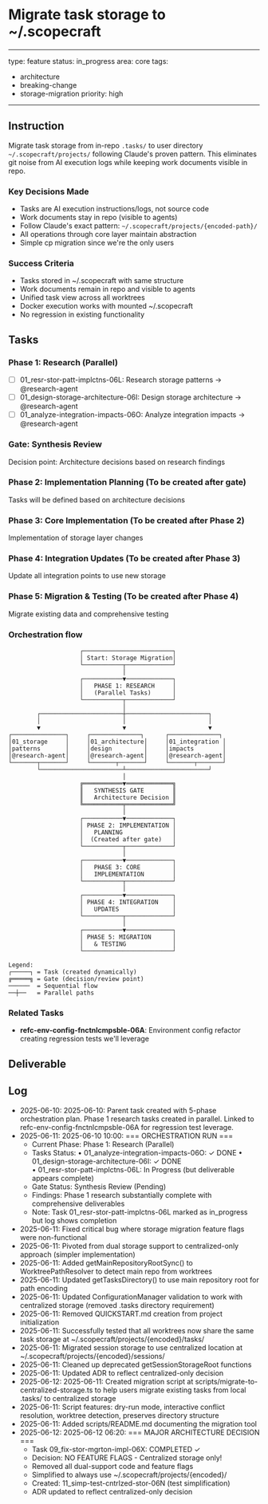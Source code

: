 # Migrate task storage to ~/.scopecraft

---
type: feature
status: in_progress
area: core
tags:
  - architecture
  - breaking-change
  - storage-migration
priority: high
---


## Instruction
Migrate task storage from in-repo `.tasks/` to user directory `~/.scopecraft/projects/` following Claude's proven pattern. This eliminates git noise from AI execution logs while keeping work documents visible in repo.

### Key Decisions Made
- Tasks are AI execution instructions/logs, not source code
- Work documents stay in repo (visible to agents)
- Follow Claude's exact pattern: `~/.scopecraft/projects/{encoded-path}/`
- All operations through core layer maintain abstraction
- Simple cp migration since we're the only users

### Success Criteria
- Tasks stored in ~/.scopecraft with same structure
- Work documents remain in repo and visible to agents
- Unified task view across all worktrees
- Docker execution works with mounted ~/.scopecraft
- No regression in existing functionality

## Tasks
### Phase 1: Research (Parallel)
- [ ] 01_resr-stor-patt-implctns-06L: Research storage patterns → @research-agent
- [ ] 01_design-storage-architecture-06I: Design storage architecture → @research-agent  
- [ ] 01_analyze-integration-impacts-06O: Analyze integration impacts → @research-agent

### Gate: Synthesis Review
Decision point: Architecture decisions based on research findings

### Phase 2: Implementation Planning (To be created after gate)
Tasks will be defined based on architecture decisions

### Phase 3: Core Implementation (To be created after Phase 2)
Implementation of storage layer changes

### Phase 4: Integration Updates (To be created after Phase 3)
Update all integration points to use new storage

### Phase 5: Migration & Testing (To be created after Phase 4)
Migrate existing data and comprehensive testing

### Orchestration flow
```
                    ┌─────────────────────────┐
                    │ Start: Storage Migration│
                    └───────────┬─────────────┘
                                │
                    ┌───────────▼─────────────┐
                    │   PHASE 1: RESEARCH     │
                    │   (Parallel Tasks)      │
                    └───────────┬─────────────┘
                                │
        ┌───────────────────────┼───────────────────────┐
        │                       │                       │
        ▼                       ▼                       ▼
┌───────────────┐     ┌──────────────┐      ┌──────────────┐
│01_storage     │     │01_architecture│     │01_integration │
│patterns       │     │design         │     │impacts        │
│@research-agent│     │@research-agent│     │@research-agent│
└───────┬───────┘     └───────┬───────┘     └───────┬───────┘
        └───────────────────────┴───────────────────────┘
                                │
                    ╔═══════════▼═════════════╗
                    ║   SYNTHESIS GATE        ║
                    ║   Architecture Decision ║
                    ╚═══════════╤═════════════╝
                                │
                    ┌───────────▼─────────────┐
                    │ PHASE 2: IMPLEMENTATION │
                    │   PLANNING              │
                    │  (Created after gate)   │
                    └───────────┬─────────────┘
                                │
                    ┌───────────▼─────────────┐
                    │   PHASE 3: CORE         │
                    │   IMPLEMENTATION        │
                    └───────────┬─────────────┘
                                │
                    ┌───────────▼─────────────┐
                    │ PHASE 4: INTEGRATION    │
                    │   UPDATES               │
                    └───────────┬─────────────┘
                                │
                    ┌───────────▼─────────────┐
                    │ PHASE 5: MIGRATION      │
                    │   & TESTING             │
                    └─────────────────────────┘

Legend:
┌─────┐ = Task (created dynamically)
╔═════╗ = Gate (decision/review point)
──────  = Sequential flow
──┼──   = Parallel paths
```

### Related Tasks
- **refc-env-config-fnctnlcmpsble-06A**: Environment config refactor creating regression tests we'll leverage

## Deliverable

## Log
- 2025-06-10: 2025-06-10: Parent task created with 5-phase orchestration plan. Phase 1 research tasks created in parallel. Linked to refc-env-config-fnctnlcmpsble-06A for regression test leverage.
- 2025-06-11: 2025-06-10 10:00: === ORCHESTRATION RUN ===
  - Current Phase: Phase 1: Research (Parallel)
  - Tasks Status:
    • 01_analyze-integration-impacts-06O: ✓ DONE
    • 01_design-storage-architecture-06I: ✓ DONE  
    • 01_resr-stor-patt-implctns-06L: In Progress (but deliverable appears complete)
  - Gate Status: Synthesis Review (Pending)
  - Findings: Phase 1 research substantially complete with comprehensive deliverables
  - Note: Task 01_resr-stor-patt-implctns-06L marked as in_progress but log shows completion
- 2025-06-11: Fixed critical bug where storage migration feature flags were non-functional
- 2025-06-11: Pivoted from dual storage support to centralized-only approach (simpler implementation)
- 2025-06-11: Added getMainRepositoryRootSync() to WorktreePathResolver to detect main repo from worktrees
- 2025-06-11: Updated getTasksDirectory() to use main repository root for path encoding
- 2025-06-11: Updated ConfigurationManager validation to work with centralized storage (removed .tasks directory requirement)
- 2025-06-11: Removed QUICKSTART.md creation from project initialization
- 2025-06-11: Successfully tested that all worktrees now share the same task storage at ~/.scopecraft/projects/{encoded}/tasks/
- 2025-06-11: Migrated session storage to use centralized location at ~/.scopecraft/projects/{encoded}/sessions/
- 2025-06-11: Cleaned up deprecated getSessionStorageRoot functions
- 2025-06-11: Updated ADR to reflect centralized-only decision
- 2025-06-12: 2025-06-11: Created migration script at scripts/migrate-to-centralized-storage.ts to help users migrate existing tasks from local .tasks/ to centralized storage
- 2025-06-11: Script features: dry-run mode, interactive conflict resolution, worktree detection, preserves directory structure
- 2025-06-11: Added scripts/README.md documenting the migration tool
- 2025-06-12: 2025-06-12 06:20: === MAJOR ARCHITECTURE DECISION ===
  - Task 09_fix-stor-mgrton-impl-06X: COMPLETED ✓
  - Decision: NO FEATURE FLAGS - Centralized storage only!
  - Removed all dual-support code and feature flags
  - Simplified to always use ~/.scopecraft/projects/{encoded}/
  - Created: 11_simp-test-cntrlzed-stor-06N (test simplification)
  - ADR updated to reflect centralized-only decision
